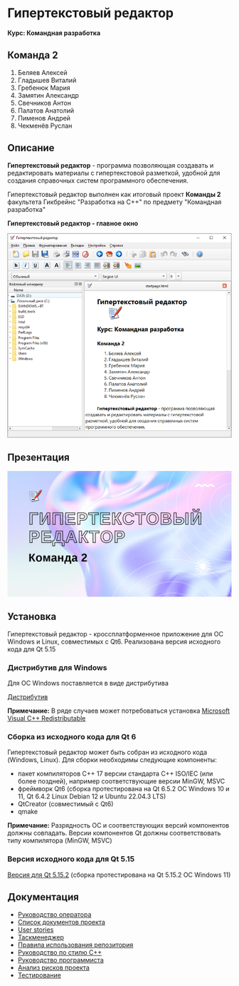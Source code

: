 # Гипертекстовый редактор

**Курс: Командная разработка**

## Команда 2

1.  Беляев Алексей
2.  Гладышев Виталий
3.  Гребенюк Мария
4.  Замятин Александр
5.  Свечников Антон
6.  Палатов Анатолий
7.  Пименов Андрей
8.  Чекменёв Руслан

## Описание

**Гипертекстовый редактор** - программа позволяющая создавать и редактировать материалы с гипертекстовой разметкой, удобной для создания справочных систем программного обеспечения.

Гипертекстовый редактор выполнен как итоговый проект **Команды 2** факультета Гикбрейнс "Разработка на С++" по предмету "Командная разработка"

**Гипертекстовый редактор - главное окно**

![Главное окно](https://github.com/VitalyGladyshev/GB-text-editor/blob/documentation/docs/скрин.png)

## Презентация

[![Презентация](https://github.com/VitalyGladyshev/GB-text-editor/blob/documentation/docs/Обложка.png)](https://www.youtube.com/watch?v=nYXvUO-0WaY)

## Установка

Гипертекстовый редактор - кроссплатформенное приложение для ОС Windows и Linux, совместимых с Qt6. Реализована версия исходного кода для Qt 5.15

### Дистрибутив для Windows

Для ОС Windows поставляется в виде дистрибутива

[Дистрибутив](https://drive.google.com/file/d/1c6_23hIyasb7K5QCT9YKr3OJuXb9hawd/view?usp=drive_link)

**Примечание:** В ряде случаев может потребоваться установка [Microsoft Visual C++ Redistributable](https://learn.microsoft.com/en-us/cpp/windows/latest-supported-vc-redist?view=msvc-170)

### Сборка из исходного кода для Qt 6

Гипертекстовый редактор может быть собран из исходного кода (Windows, Linux). Для сборки необходимы следующие компоненты:

- пакет компиляторов C++ 17 версии стандарта C++ ISO/IEC (или более поздней), например соответствующие версии MinGW, MSVC
- фреймворк Qt6 (сборка протестирована на Qt 6.5.2 ОС Windows 10 и 11, Qt 6.4.2 Linux Debian 12 и Ubuntu 22.04.3 LTS)
- QtCreator (совместимый с Qt6)
- qmake

**Примечание:** Разрядность ОС и соответствующих версий компонентов должны совпадать. Версии компонентов Qt должны соответствовать типу компилятора (MinGW, MSVC)

### Версия исходного кода для Qt 5.15

[Версия для Qt 5.15.2](https://github.com/VitalyGladyshev/GB-text-editor/tree/For-Qt5.15.2)  (сборка протестирована на Qt 5.15.2 ОС Windows 11)

## Документация
- [Руководство оператора](https://vitalygladyshev.github.io/GB-text-editor/help/index.html)
- [Список документов проекта](https://github.com/VitalyGladyshev/GB-text-editor/blob/documentation/docs/Команда%202%20git.pdf)
- [User stories](https://github.com/VitalyGladyshev/GB-text-editor/blob/documentation/docs/User%20Stories.pdf)
- [Таскменеджер](https://gb-project.yougile.com/team/dd43605206dc/Текстовый-редактор?lang=ru)
- [Правила использования репозитория](https://github.com/VitalyGladyshev/GB-text-editor/blob/documentation/docs/Команда%202%20Репозиторий%20проекта.pdf)
- [Руководство по стилю С++](https://github.com/VitalyGladyshev/GB-text-editor/blob/documentation/docs/Руководство%20по%20стилю%20c%2B%2B.pdf)
- [Руководство программиста](https://vitalygladyshev.github.io/GB-text-editor/html/index.html)
- [Анализ рисков проекта](https://github.com/VitalyGladyshev/GB-text-editor/blob/documentation/docs/Команда%202%20Анализ%20рисков%20реализации%20проекта%20Гипертекстовый%20редактор.pdf)
- [Тестирование](https://github.com/VitalyGladyshev/GB-text-editor/blob/documentation/docs/Тестирование.pdf)
